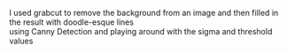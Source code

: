 I used grabcut to remove the  background from an image and then filled in the result with doodle-esque lines  
using Canny Detection and playing around with the sigma and threshold values  
